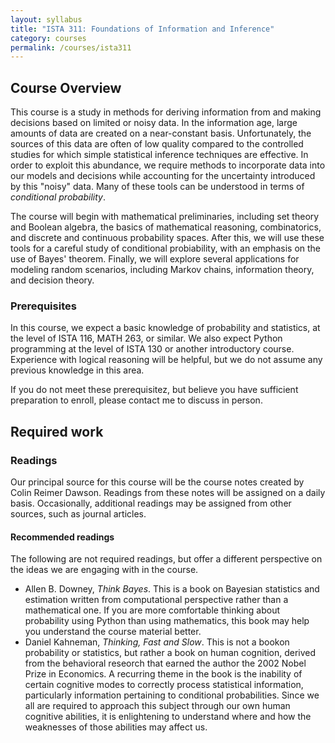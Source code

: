 ```yaml
---
layout: syllabus
title: "ISTA 311: Foundations of Information and Inference"
category: courses
permalink: /courses/ista311
---
```


## Course Overview

This course is a study in methods for deriving information from and making decisions based on limited or noisy data.
In the information age, large amounts of data are created on a near-constant basis.
Unfortunately, the sources of this data are often of low quality compared to the controlled studies for which simple statistical inference techniques are effective.
In order to exploit this abundance, we require methods to incorporate data into our models and decisions while accounting for the uncertainty introduced by this "noisy" data.
Many of these tools can be understood in terms of *conditional probability*.

The course will begin with mathematical preliminaries, including set theory and Boolean algebra, the basics of mathematical reasoning, combinatorics, and discrete and continuous probability spaces.
After this, we will use these tools for a careful study of conditional probiability, with an emphasis on the use of Bayes' theorem.
Finally, we will explore several applications for modeling random scenarios, including Markov chains, information theory, and decision theory.

### Prerequisites

In this course, we expect a basic knowledge of probability and statistics, at the level of ISTA 116, MATH 263, or similar.
We also expect Python programming at the level of ISTA 130 or another introductory course.
Experience with logical reasoning will be helpful, but we do not assume any previous knowledge in this area.

If you do not meet these prerequisitez, but believe you have sufficient preparation to enroll, please contact me to discuss in person.

## Required work

### Readings

Our principal source for this course will be the course notes created by Colin Reimer Dawson.
Readings from these notes will be assigned on a daily basis.
Occasionally, additional readings may be assigned from other sources, such as journal articles.

#### Recommended readings

The following are not required readings, but offer a different perspective on the ideas we are engaging with in the course.

* Allen B. Downey, *Think Bayes*. This is a book on Bayesian statistics and estimation written from computational perspective rather than a mathematical one. If you are more comfortable thinking about probability using Python than using mathematics, this book may help you understand the course material better.
* Daniel Kahneman, *Thinking, Fast and Slow*. This is not a bookon probability or statistics, but rather a book on human cognition, derived from the behavioral reseorch that earned the author the 2002 Nobel Prize in Economics. A recurring theme in the book is the inability of certain cognitive modes to correctly process statistical information, particularly information pertaining to conditional probabilities. Since we all are required to approach this subject through our own human cognitive abilities, it is enlightening to understand where and how the weaknesses of those abilities may affect us.


